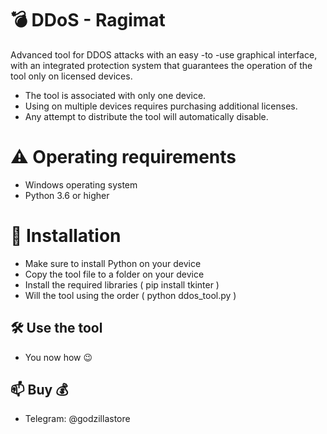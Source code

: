 # 💣 DDoS - Ragimat
Advanced tool for DDOS attacks with an easy -to -use graphical interface, with an integrated protection system that guarantees the operation of the tool only on licensed devices.

* The tool is associated with only one device.
* Using on multiple devices requires purchasing additional licenses.
* Any attempt to distribute the tool will automatically disable.

# ⚠️ Operating requirements
* Windows operating system
* Python 3.6 or higher

# 🧰 Installation
* Make sure to install Python on your device
* Copy the tool file to a folder on your device
* Install the required libraries ( pip install tkinter )
* Will the tool using the order ( python ddos_tool.py )

## 🛠 Use the tool
* You now how 😉

## 📫 Buy 💰
- Telegram: @godzillastore
